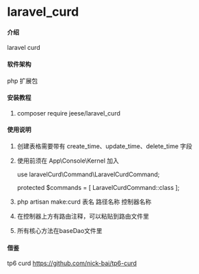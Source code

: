 # laravel_curd

#### 介绍
laravel   curd 



#### 软件架构
php 扩展包

#### 安装教程

1.  composer require jeese/laravel_curd

#### 使用说明

1. 创建表格需要带有 create_time、update_time、delete_time 字段
2. 使用前须在 App\Console\Kernel 加入

    use laravelCurd\Command\LaravelCurdCommand;
    
    protected $commands = [
          LaravelCurdCommand::class
    ];

3. php artisan make:curd 表名 路径名称 控制器名称
4. 在控制器上方有路由注释，可以粘贴到路由文件里
5. 所有核心方法在baseDao文件里
#### 借鉴
tp6 curd
https://github.com/nick-bai/tp6-curd